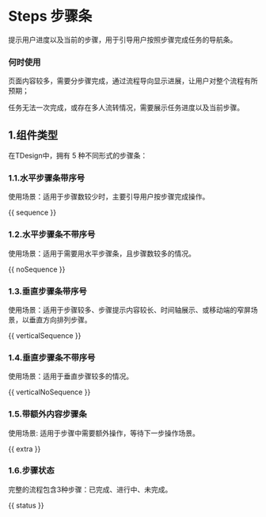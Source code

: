 # Steps 步骤条
提示用户进度以及当前的步骤，用于引导用户按照步骤完成任务的导航条。

### 何时使用

页面内容较多，需要分步骤完成，通过流程导向显示进展，让用户对整个流程有所预期；

任务无法一次完成，或存在多人流转情况，需要展示任务进度以及当前步骤。

## 1.组件类型

在TDesign中，拥有 5 种不同形式的步骤条：

### 1.1.水平步骤条带序号

使用场景：适用于步骤数较少时，主要引导用户按步骤完成操作。

{{ sequence }}


### 1.2.水平步骤条不带序号

使用场景：适用于需要用水平步骤条，且步骤数较多的情况。

{{ noSequence }}

### 1.3.垂直步骤条带序号

使用场景：适用于步骤较多、步骤提示内容较长、时间轴展示、或移动端的窄屏场景，以垂直方向排列步骤。

{{ verticalSequence }}

### 1.4.垂直步骤条不带序号

使用场景：适用于垂直步骤较多的情况。

{{ verticalNoSequence }}

### 1.5.带额外内容步骤条

使用场景: 适用于步骤中需要额外操作，等待下一步操作场景。

{{ extra }}

### 1.6.步骤状态

完整的流程包含3种步骤：已完成、进行中、未完成。

{{ status }}
